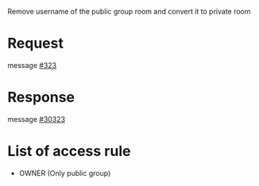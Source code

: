 Remove username of the public group room and convert it to private room

# Request
message [#323](../../proto/README.md#action_323)

# Response
message [#30323](../../proto/README.md#action_30323)

# List of access rule
* OWNER (Only public group)